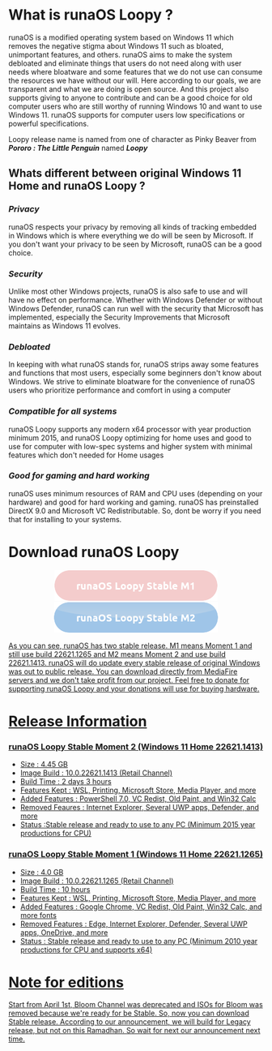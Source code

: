 # What is runaOS Loopy ?

runaOS is a modified operating system based on Windows 11 which removes the negative stigma about Windows 11 such as bloated, unimportant features, and others. runaOS aims to make the system debloated and eliminate things that users do not need along with user needs where bloatware and some features that we do not use can consume the resources we have without our will. Here according to our goals, we are transparent and what we are doing is open source. And this project also supports giving to anyone to contribute and can be a good choice for old computer users who are still worthy of running Windows 10 and want to use Windows 11. runaOS supports for computer users low specifications or powerful specifications.

Loopy release name is named from one of character as Pinky Beaver from ***Pororo : The Little Penguin*** named ***Loopy***

## Whats different between original Windows 11 Home and runaOS Loopy ?

### ***Privacy***

runaOS respects your privacy by removing all kinds of tracking embedded in Windows which is where everything we do will be seen by Microsoft. If you don't want your privacy to be seen by Microsoft, runaOS can be a good choice.

### ***Security***

Unlike most other Windows projects, runaOS is also safe to use and will have no effect on performance. Whether with Windows Defender or without Windows Defender, runaOS can run well with the security that Microsoft has implemented, especially the Security Improvements that Microsoft maintains as Windows 11 evolves.

### ***Debloated***

In keeping with what runaOS stands for, runaOS strips away some features and functions that most users, especially some beginners don't know about Windows. We strive to eliminate bloatware for the convenience of runaOS users who prioritize performance and comfort in using a computer

### ***Compatible for all systems***

runaOS Loopy supports any modern x64 processor with year production minimum 2015, and runaOS Loopy optimizing for home uses and good to use for computer with low-spec systems and higher system with minimal features which don't needed for Home usages

### ***Good for gaming and hard working***

runaOS uses minimum resources of RAM and CPU uses (depending on your hardware) and good for hard working and gaming. runaOS has preinstalled DirectX 9.0 and Microsoft VC Redistributable. So, dont be worry if you need that for installing to your systems.

# Download runaOS Loopy

<p align="center">
  <div class="row" align="center">
<a href='https://www.mediafire.com/file/dg0o1wthm65bfz1/runaOS-Loopy-Stable-22H2-22621.1265.iso/file'><img src='https://raw.githubusercontent.com/Runa-Chin/runaOS-Loopy/66b95edd7905231ce74d2597a8f7ca0a48d6f97b/button_runaos-loopy-stable-m.png'alt='Download Moment 1'/>
<a href='https://www.mediafire.com/file/0nuz5snb4yylx07/runaOS-Loopy-Stable-22H2M2-22621.1413.iso/file'><img src='https://raw.githubusercontent.com/Runa-Chin/runaOS-Loopy/main/button_runaos-loopy-stable-m%20(1).png'alt='Download Moment 2'/>
</div>
</p>

As you can see, runaOS has two stable release. M1 means Moment 1 and still use build 22621.1265 and M2 means Moment 2 and use build 22621.1413. runaOS will do update every stable release of original Windows was out to public release. You can download directly from MediaFire servers and we don't take profit from our project. Feel free to donate for supporting runaOS Loopy and your donations will use for buying hardware.

# Release Information

### runaOS Loopy Stable Moment 2 (Windows 11 Home 22621.1413)
- Size : 4.45 GB
- Image Build : 10.0.22621.1413 (Retail Channel)
- Build Time : 2 days 3 hours
- Features Kept : WSL, Printing, Microsoft Store, Media Player, and more
- Added Features : PowerShell 7.0, VC Redist, Old Paint, and Win32 Calc
- Removed Feaures : Internet Explorer, Several UWP apps,  Defender, and more
- Status :Stable release and ready to use to any PC (Minimum 2015 year productions for CPU)

### runaOS Loopy Stable Moment 1 (Windows 11 Home 22621.1265)
- Size : 4.0 GB
- Image Build : 10.0.22621.1265 (Retail Channel)
- Build Time : 10 hours
- Features Kept : WSL, Printing, Microsoft Store, Media Player, and more
- Added Features : Google Chrome, VC Redist, Old Paint, Win32 Calc, and more fonts
- Removed Features : Edge, Internet Explorer, Defender, Several UWP apps, OneDrive, and more
- Status : Stable release and ready to use to any PC (Minimum 2010 year productions for CPU and supports x64)

# Note for editions
Start from April 1st, Bloom Channel was deprecated and ISOs for Bloom was removed because we're ready for be Stable. So, now you can download Stable release. According to our announcement, we will build for Legacy release, but not on this Ramadhan. So wait for next our announcement next time.
